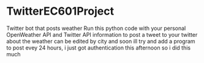 # TwitterEC601Project
Twitter bot that posts weather 
Run this python code with your personal OpenWeather API and Twitter API information to post a tweet to your twitter about the weather
can be edited by city and soon ill try and add a program to post evey 24 hours, i just got authentication this afternoon so i did this much
